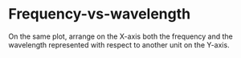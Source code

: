 # Frequency-vs-wavelength
On the same plot, arrange on the X-axis both the frequency and the wavelength represented with respect to another unit on the Y-axis.
